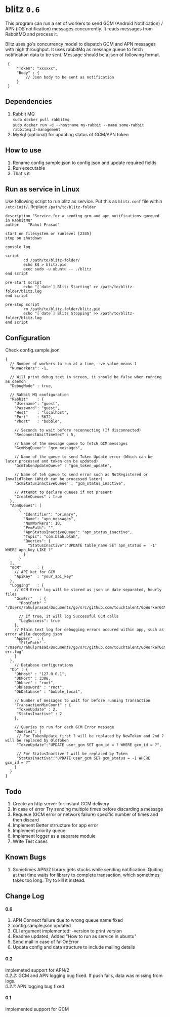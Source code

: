 # blitz `0.6` # 
This program can run a set of workers to send GCM (Android Notification) / APN (iOS notification) messages concurrently. It reads messages from RabbitMQ and process it.  

Blitz uses go's concurrency model to dispatch GCM and APN messages with high throughput.
It uses rabbitMq as message queue to fetch notification data to be sent.
Message should be a json of following format.  

     {
         "Token": "xxxxxx",
         "Body" : {
             // Json body to be sent as notification
         }
     }


## Dependencies ##
1. Rabbit MQ  
`sudo docker pull rabbitmq`  
`sudo docker run -d --hostname my-rabbit --name some-rabbit rabbitmq:3-management`  
1. MySql (optional) for updating status of GCM/APN token

## How to use ##
1. Rename config.sample.json to config.json and update required fields
2. Run executable
3. That's it

## Run as service in Linux ##
Use following script to run blitz as service. Put this as `blitz.conf` file within
`/etc/init/`. Replace `/path/to/blitz-folder`


    description "Service for a sending gcm and apn notifications quequed in RabbitMQ"
    author    "Rahul Prasad"
    
    start on filesystem or runlevel [2345]
    stop on shutdown
    
    console log
    
    script
            cd /path/to/blitz-folder/
            echo $$ > blitz.pid
            exec sudo -u ubuntu -- ./blitz
    end script
    
    pre-start script
            echo "[`date`] Blitz Starting" >> /path/to/blitz-folder/blitz.log
    end script
    
    pre-stop script
            rm /path/to/blitz-folder/blitz.pid
            echo "[`date`] Blitz Stopping" >> /path/to/blitz-folder/blitz.log
    end script

## Configuration ##
Check config.sample.json

    {
      // Number of workers to run at a time, -ve value means 1
      "NumWorkers": -1, 
      
      // Will print debug text in screen, it should be false when running as daemon
      "DebugMode" : true,
    
      // Rabbit MQ configuration
      "Rabbit"    : {
        "Username": "guest",
        "Password": "guest",
        "Host"    : "localhost",
        "Port"    : 5672,
        "Vhost"   : "bobble",
                
        // Seconds to wait before reconnecting (If disconnected)
        "ReconnectWaitTimeSec" : 5,
        
        // Name of the message queue to fetch GCM messages 
        "GcmMsgQueue": "gcm_messages",
        
        // Name of the queue to send Token Update error (Which can be later processed and token can be updated)
        "GcmTokenUpdateQueue" : "gcm_token_update",
        
        // Name of teh queue to send error such as NotRegistered or InvalidToken (Which can be processed later)
        "GcmStatusInactiveQueue" : "gcm_status_inactive",
        
        // Attempt to declare queues if not present
        "CreateQueues" : true
      },
      "ApnQueues": [
          {
            "Identifier": "primary",
            "Name": "apn_messages",
            "NumWorkers": 10,
            "PemPath": "",
            "ApnStatusInactiveQueue": "apn_status_inactive",
            "Topic": "com.blah.blah",
            "Queries": {
              "StatusInactive":"UPDATE table_name SET apn_status = '-1' WHERE apn_key LIKE ?"
            }
          }
      ],
      "GCM"       : {
        // API ket for GCM
        "ApiKey"  : "your_api_key"
      },
      "Logging"   : {
        // GCM Error log will be stored as json in date separated, hourly files
        "GcmErr"   : {
          "RootPath" : "/Users/rahulprasad/Documents/go/src/github.com/touchtalent/GoWorkerGCM/log".
          
          // If true, it will log Successful GCM calls
          "LogSuccess": true
        },
        // Plain text log for debugging errors occured within app, such as error while decoding json
        "AppErr"  : {
          "FilePath" : "/Users/rahulprasad/Documents/go/src/github.com/touchtalent/GoWorkerGCM/app-err.log"
        }
      },
        // Database configurations
      "Db" : {
        "DbHost" : "127.0.0.1",
        "DbPort" : 3306,
        "DbUser" : "root",
        "DbPassword" : "root",
        "DbDatabase" : "bobble_local",
        
        // Number of messages to wait for before running transaction 
        "TransactionMinCount" : {
         "TokenUpdate" : 2,
         "StatusInactive" : 2
        },
        
        // Queries to run for each GCM Error message 
        "Queries": {
         // For TokenUpdate first ? will be replaced by NewToken and 2nd ? will be replaced by OldToken
         "TokenUpdate":"UPDATE user_gcm SET gcm_id = ? WHERE gcm_id = ?",
         
         // For StatusInactive ? will be replaced by Token
         "StatusInactive":"UPDATE user_gcm SET gcm_status = -1 WHERE gcm_id = ?"
        }
      }
    }
    
## Todo ##
1. Create an http server for instant GCM delivery
2. In case of error Try sending multiple times before discarding a message
3. Requeue (GCM error or network failure) specific number of times and then discard
4. Implement Better strructure for app error
5. Implement priority queue
6. Implement logger as a separate module
7. Write Test cases 

## Known Bugs ##
1. Sometimes APN/2 library gets stucks while sending notification. Quiting at that time waits for library to complete transaction, which sometimes takes too long. Try to kill it instead.
 
## Change Log ##

#### 0.6
1. APN Connect failure due to wrong queue name fixed
2. config.sample.json updated
3. CLI argument implemented: -version to print version
4. Readme updated, Added "How to run as service in ubuntu"
5. Send mail in case of failOnError
6. Update config and data structure to include mailing details

#### 0.2
Implemeted support for APN/2  
_0.2.2:_ 
GCM and APN logging bug fixed. If push fails, data was missing from logs.  
_0.2.1:_ 
APN logging bug fixed

#### 0.1
Implemented support for GCM